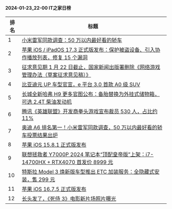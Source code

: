 #### 2024-01-23_22-00  IT之家日榜

| 排名 | 标题|
| --- | ---|
| 1 | [小米雷军同款调查：50 万以内最好看的轿车](https://www.ithome.com/0/746/665.htm) |
| 2 | [苹果 iOS / iPadOS 17.3 正式版发布：保护被盗设备、引入协作播放列表，修复 15 个漏洞](https://www.ithome.com/0/746/666.htm) |
| 3 | [征求意见期 1 月 22 日截止，国家新闻出版署删除《网络游戏管理办法（草案征求意见稿）》](https://www.ithome.com/0/746/783.htm) |
| 4 | [比亚迪元 UP 车型官宣，e 平台 3.0 首款 A0 级 SUV](https://www.ithome.com/0/746/692.htm) |
| 5 | [长城全新哈弗 H9 更多官图公布：备胎替换为外挂式储物箱，可选 2.4T 柴油发动机](https://www.ithome.com/0/746/664.htm) |
| 6 | [腾讯《英雄联盟》开发商拳头游戏宣布裁员 530 人，占比约 11%](https://www.ithome.com/0/746/681.htm) |
| 7 | [奥迪 A6 排名第一！小米雷军同款调查，50 万以内最好看的轿车投票结果出炉](https://www.ithome.com/0/746/842.htm) |
| 8 | [苹果 iOS 15.8.1 正式版发布](https://www.ithome.com/0/746/670.htm) |
| 9 | [联想拯救者 Y7000P 2024 笔记本“顶配皇帝版”上架：i7-14700HX + RTX4070 首发价 8999 元](https://www.ithome.com/0/746/673.htm) |
| 10 | [特斯拉 Model 3 焕新版车型推出 ETC 加装服务：全隐藏式安装，售 299 元](https://www.ithome.com/0/746/659.htm) |
| 11 | [苹果 iOS 16.7.5 正式版发布](https://www.ithome.com/0/746/669.htm) |
| 12 | [长头发了，《死侍 3》电影新片场照片曝光](https://www.ithome.com/0/746/725.htm) |
